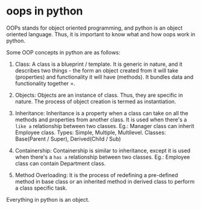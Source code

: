 # oops in python

OOPs stands for object oriented programming, and python is an object oriented language. Thus, it is important to know what and how oops work in python.

Some OOP concepts in python are as follows:

1. Class: A class is a blueprint / template. It is generic in nature, and it describes two things - the form an object created from it will take (properties) and functionality it will have (methods). It bundles data and functionality together =. 

2. Objects: Objects are an instance of class. Thus, they are specific in nature. The process of object creation is termed as instantiation.

3. Inheritance: Inheritance is a property when a class can take on all the methods and properties from another class. It is used when there's a `like a` relationship between two classes. 
    Eg.: Manager class can inherit Employee class.
    Types: Simple, Multiple, Multilevel.
    Classes: Base(Parent / Super), Derived(Child / Sub)

4. Containership: Containership is similar to inheritance, except it is used when there's a `has a` relationship between two classes.
    Eg.: Employee class can contain Department class.

5. Method Overloading: It is the process of redefining a pre-defined method in base class or an inherited method in derived class to perform a class specific task. 

Everything in python is an object. 